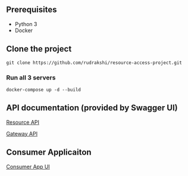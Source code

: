 ## Prerequisites
- Python 3
- Docker

## Clone the project
```
git clone https://github.com/rudrakshi/resource-access-project.git
```

### Run all 3 servers
```
docker-compose up -d --build
```

## API documentation (provided by Swagger UI)

[Resource API](http://127.0.0.1:8282/docs)

[Gateway API](http://127.0.0.1:8484/docs)

## Consumer Applicaiton
[Consumer App UI](http://127.0.0.1:5000)
